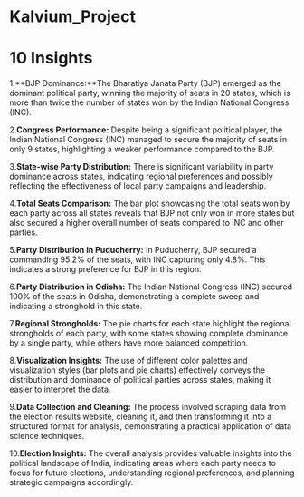 # Kalvium_Project
# 10 Insights
1.**BJP Dominance:**The Bharatiya Janata Party (BJP) emerged as the dominant political party, winning the majority of seats in 20 states, which is more than twice the number of states won by the Indian National Congress (INC).

2.**Congress Performance:** Despite being a significant political player, the Indian National Congress (INC) managed to secure the majority of seats in only 9 states, highlighting a weaker performance compared to the BJP.

3.**State-wise Party Distribution:** There is significant variability in party dominance across states, indicating regional preferences and possibly reflecting the effectiveness of local party campaigns and leadership.

4.**Total Seats Comparison:** The bar plot showcasing the total seats won by each party across all states reveals that BJP not only won in more states but also secured a higher overall number of seats compared to INC and other parties.

5.**Party Distribution in Puducherry:** In Puducherry, BJP secured a commanding 95.2% of the seats, with INC capturing only 4.8%. This indicates a strong preference for BJP in this region.

6.**Party Distribution in Odisha:** The Indian National Congress (INC) secured 100% of the seats in Odisha, demonstrating a complete sweep and indicating a stronghold in this state.

7.**Regional Strongholds:** The pie charts for each state highlight the regional strongholds of each party, with some states showing complete dominance by a single party, while others have more balanced competition.

8.**Visualization Insights:** The use of different color palettes and visualization styles (bar plots and pie charts) effectively conveys the distribution and dominance of political parties across states, making it easier to interpret the data.

9.**Data Collection and Cleaning:** The process involved scraping data from the election results website, cleaning it, and then transforming it into a structured format for analysis, demonstrating a practical application of data science techniques.

10.**Election Insights:** The overall analysis provides valuable insights into the political landscape of India, indicating areas where each party needs to focus for future elections, understanding regional preferences, and planning strategic campaigns accordingly.
